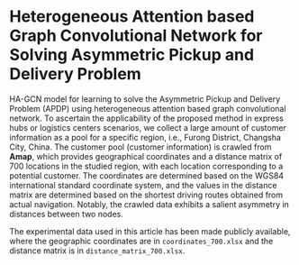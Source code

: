 #  Heterogeneous Attention based Graph Convolutional Network for Solving Asymmetric Pickup and Delivery Problem
HA-GCN model for learning to solve the Asymmetric Pickup and Delivery Problem (APDP) using heterogeneous attention based graph convolutional network. To ascertain the applicability of the proposed method in express hubs or logistics centers scenarios, we collect a large amount of customer information as a pool for a specific region, i.e., Furong District, Changsha City, China. The customer pool (customer information) is crawled from **Amap**, which provides geographical coordinates and a distance matrix of 700 locations in the studied region, with each location corresponding to a potential customer. The coordinates are determined based on the WGS84 international standard coordinate system, and the values in the distance matrix are determined based on the shortest driving routes obtained from actual navigation. Notably, the crawled data exhibits a salient asymmetry in distances between two nodes. 

The experimental data used in this article has been made publicly available, where the geographic coordinates are in `coordinates_700.xlsx` and the distance matrix is in `distance_matrix_700.xlsx`.
